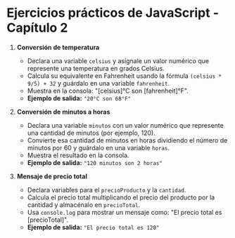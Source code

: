 # Ejercicios prácticos de JavaScript - Capítulo 2

1. **Conversión de temperatura**
   - Declara una variable `celsius` y asígnale un valor numérico que represente una temperatura en grados Celsius.
   - Calcula su equivalente en Fahrenheit usando la fórmula `(celsius * 9/5) + 32` y guárdalo en una variable `fahrenheit`.
   - Muestra en la consola: "[celsius]°C son [fahrenheit]°F".
   - **Ejemplo de salida:** `"20°C son 68°F"`

2. **Conversión de minutos a horas**
   - Declara una variable `minutos` con un valor numérico que represente una cantidad de minutos (por ejemplo, 120).
   - Convierte esa cantidad de minutos en horas dividiendo el número de minutos por 60 y guárdalo en una variable `horas`.
   - Muestra el resultado en la consola.
   - **Ejemplo de salida:** `"120 minutos son 2 horas"`

3. **Mensaje de precio total**
   - Declara variables para el `precioProducto` y la `cantidad`.
   - Calcula el precio total multiplicando el precio del producto por la cantidad y almacénalo en `precioTotal`.
   - Usa `console.log` para mostrar un mensaje como: "El precio total es [precioTotal]".
   - **Ejemplo de salida:** `"El precio total es 120"`
